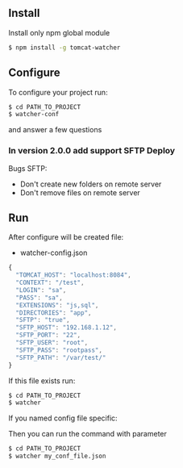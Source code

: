 ## Install

Install only npm global module

```bash
$ npm install -g tomcat-watcher
```
## Configure

To configure your project run:

```bash
$ cd PATH_TO_PROJECT
$ watcher-conf
```

and answer a few questions

### In version 2.0.0 add support SFTP Deploy

Bugs SFTP:
 * Don't create new folders on remote server
 * Don't remove files on remote server

## Run

After configure will be created file:
 * watcher-config.json
 
```javascript
{
  "TOMCAT_HOST": "localhost:8084",
  "CONTEXT": "/test",
  "LOGIN": "sa",
  "PASS": "sa",
  "EXTENSIONS": "js,sql",
  "DIRECTORIES": "app",
  "SFTP": "true",
  "SFTP_HOST": "192.168.1.12",
  "SFTP_PORT": "22",
  "SFTP_USER": "root",
  "SFTP_PASS": "rootpass",
  "SFTP_PATH": "/var/test/"
}
```

If this file exists run:

```bash
$ cd PATH_TO_PROJECT
$ watcher
```

If you named config file specific:

Then you can run the command with parameter

```bash
$ cd PATH_TO_PROJECT
$ watcher my_conf_file.json
```
